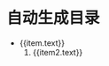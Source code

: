 # 自动生成目录

<script setup>
import { useData } from 'vitepress'

const { theme } = useData()
const sidebar = 'sidebar'
const root_path = '/前端/'

function filter(items) {
    if (items.length < 2) {
        return false
    }
    return items.filter(item => item.path.startsWith(root_path)).length > 1
}
</script>

<ul>
    <li v-for = " (item, index) in theme[sidebar][root_path]">
        <a :href=item.link>{{item.text}}</a>
        <ol>
            <li v-if=filter(item.items) v-for = "(item2, index) in item.items">
                <a :href=item2.path>{{item2.text}}</a>
            </li>
        </ol>
    </li>
</ul>
